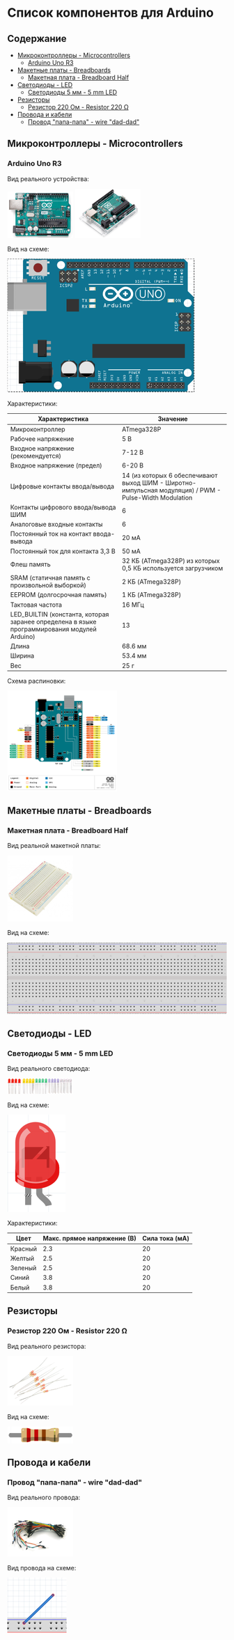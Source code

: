 <h1>Список компонентов для Arduino</h1>

<h2>Содержание</h2>

- [Микроконтроллеры - Microcontrollers](#микроконтроллеры---microcontrollers)
  - [Arduino Uno R3](#arduino-uno-r3)
- [Макетные платы - Breadboards](#макетные-платы---breadboards)
  - [Макетная плата - Breadboard Half](#макетная-плата---breadboard-half)
- [Светодиоды - LED](#светодиоды---led)
  - [Светодиоды 5 мм - 5 mm LED](#светодиоды-5-мм---5-mm-led)
- [Резисторы](#резисторы)
  - [Резистор 220 Ом - Resistor 220 Ω](#резистор-220-ом---resistor-220-ω)
- [Провода и кабели](#провода-и-кабели)
  - [Провод "папа-папа" - wire "dad-dad"](#провод-папа-папа---wire-dad-dad)

## Микроконтроллеры - Microcontrollers
### Arduino Uno R3

Вид реального устройства:

<img src="../img/ArduinoComponents/ArduinoUnoR3-1.png" alt="Arduino Uno R3" width="30%" />

<img src="../img/ArduinoComponents/ArduinoUnoR3-2.png" alt="Arduino Uno R3" width="30%"/>

Вид на схеме:

<img src="../img/ArduinoComponents/ArduinoUnoR3-Schema.png" alt="Arduino Uno R3 - Схема"/>

Характеристики:

| Характеристика                                                                               | Значение                                                                                               |
| -------------------------------------------------------------------------------------------- | ------------------------------------------------------------------------------------------------------ |
| Микроконтроллер                                                                              | ATmega328P                                                                                             |
| Рабочее напряжение                                                                           | 5 В                                                                                                    |
| Входное напряжение (рекомендуется)                                                           | 7-12 В                                                                                                 |
| Входное напряжение (предел)                                                                  | 6-20 В                                                                                                 |
| Цифровые контакты ввода/вывода                                                               | 14 (из которых 6 обеспечивают выход ШИМ - Широтно-импульсная модуляция) / PWM - Pulse-Width Modulation |
| Контакты цифрового ввода/вывода ШИМ                                                          | 6                                                                                                      |
| Аналоговые входные контакты                                                                  | 6                                                                                                      |
| Постоянный ток на контакт ввода-вывода                                                       | 20 мА                                                                                                  |
| Постоянный ток для контакта 3,3 В                                                            | 50 мА                                                                                                  |
| Флеш память                                                                                  | 32 КБ (ATmega328P) из которых 0,5 КБ используется загрузчиком                                          |
| SRAM (статичная память с произвольной выборкой)                                              | 2 КБ (ATmega328P)                                                                                      |
| EEPROM (долгосрочная память)                                                                 | 1 КБ (ATmega328P)                                                                                      |
| Тактовая частота                                                                             | 16 МГц                                                                                                 |
| LED_BUILTIN (константа, которая заранее определена в языке программирования модулей Arduino) | 13                                                                                                     |
| Длина                                                                                        | 68.6 мм                                                                                                |
| Ширина                                                                                       | 53.4 мм                                                                                                |
| Вес                                                                                          | 25 г                                                                                                   |

Схема распиновки:

<img src="../img/ArduinoComponents/ArduinoUnoR3-pinout.png" alt="Arduino Uno R3 - Схема распиновки" width="50%"/>

## Макетные платы - Breadboards
### Макетная плата - Breadboard Half

Вид реальной макетной платы:

<img src="../img/ArduinoComponents/Breadboard-Half.png" alt="Макетная плата - Breadboard Half" width="30%" />

Вид на схеме:

<img src="../img/ArduinoComponents/Breadboard-Schema.png" alt="Макетная плата на схеме"/>

## Светодиоды - LED
### Светодиоды 5 мм - 5 mm LED

Вид реального светодиода:

<img src="../img/ArduinoComponents/LED%205mm.png" alt="LED 5 mm" width="30%" />

Вид на схеме:

<img src="../img/ArduinoComponents/LED%205mm-Schema.png" alt="LED 5 mm - схема"/>

Характеристики:

|Цвет|Макс. прямое напряжение (В)|Сила тока (мА)|
|---|---|---|
|Красный|2.3|20|
|Желтый|2.5|20|
|Зеленый|2.5|20|
|Синий|3.8|20|
|Белый|3.8|20|

## Резисторы
### Резистор 220 Ом - Resistor 220 Ω

Вид реального резистора:

<img src="../img/ArduinoComponents/Resistor-220.png" alt="Резистор 220 Ом" width="30%" />

Вид на схеме:

<img src="../img/ArduinoComponents/Resistor-220-Schema.png" alt="Резистор 220 Ом - схема" width="30%" />

## Провода и кабели
### Провод "папа-папа" - wire "dad-dad"

Вид реального провода:

<img src="../img/ArduinoComponents/Wire-dad-dad.png" alt="Провод папа-папа" width="30%" />

Вид провода на схеме:

<img src="../img/ArduinoComponents/Wire-dad-dad-Schema.png" alt="Провод папа-папа - схема"/>